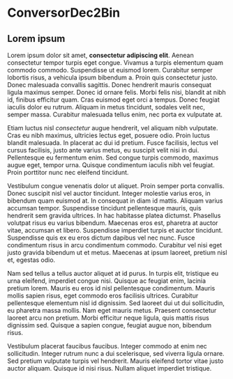 # ConversorDec2Bin
## Lorem ipsum
Lorem ipsum dolor sit amet, **consectetur adipiscing elit**. Aenean consectetur tempor turpis eget congue. Vivamus a turpis elementum quam commodo commodo. Suspendisse ut euismod lorem. Curabitur semper lobortis risus, a vehicula ipsum bibendum a. Proin quis consectetur justo. Donec malesuada convallis sagittis. Donec hendrerit mauris consequat ligula maximus semper. Donec id ornare felis. Morbi felis nisi, blandit at nibh id, finibus efficitur quam. Cras euismod eget orci a tempus. Donec feugiat iaculis dolor eu rutrum. Aliquam in metus tincidunt, sodales velit nec, semper massa. Curabitur malesuada tellus enim, nec porta ex vulputate at.

Etiam luctus nisl _consectetur_ augue hendrerit, vel aliquam nibh vulputate. Cras eu nibh maximus, ultricies lectus eget, posuere odio. Proin luctus blandit malesuada. In placerat ac dui id pretium. Fusce facilisis, lectus vel cursus facilisis, justo ante varius metus, eu suscipit velit nisi in dui. Pellentesque eu fermentum enim. Sed congue turpis commodo, maximus augue eget, tempor urna. Quisque condimentum iaculis nibh vel feugiat. Proin porttitor nunc nec eleifend tincidunt.

Vestibulum congue venenatis dolor ut aliquet. Proin semper porta convallis. Donec suscipit nisl vel auctor tincidunt. Integer molestie varius eros, in bibendum quam euismod at. In consequat in diam id mattis. Aliquam varius accumsan tempor. Suspendisse tincidunt pellentesque mauris, quis hendrerit sem gravida ultrices. In hac habitasse platea dictumst. Phasellus volutpat risus eu varius bibendum. Maecenas eros est, pharetra at auctor vitae, accumsan et libero. Suspendisse imperdiet turpis et auctor tincidunt. Suspendisse quis ex eu eros dictum dapibus vel nec nunc. Fusce condimentum risus in arcu condimentum commodo. Curabitur vel nisi eget justo gravida bibendum ut et metus. Maecenas at ipsum laoreet, pretium nisl et, egestas odio.

Nam sed tellus a tellus auctor aliquet at id purus. In turpis elit, tristique eu urna eleifend, imperdiet congue nisi. Quisque ac feugiat enim, lacinia pretium lorem. Mauris eu eros id nisl pellentesque condimentum. Mauris mollis sapien risus, eget commodo eros facilisis ultrices. Curabitur pellentesque elementum nisl id dignissim. Sed laoreet dui ut dui sollicitudin, eu pharetra massa mollis. Nam eget mauris metus. Praesent consectetur laoreet arcu non pretium. Morbi efficitur neque ligula, quis mattis risus dignissim sed. Quisque a sapien congue, feugiat augue non, bibendum risus.

Vestibulum placerat faucibus faucibus. Integer commodo at enim nec sollicitudin. Integer rutrum nunc a dui scelerisque, sed viverra ligula ornare. Sed pretium vulputate turpis vel hendrerit. Mauris eleifend tortor vitae justo auctor aliquam. Quisque id nisi risus. Nullam aliquet imperdiet tristique.